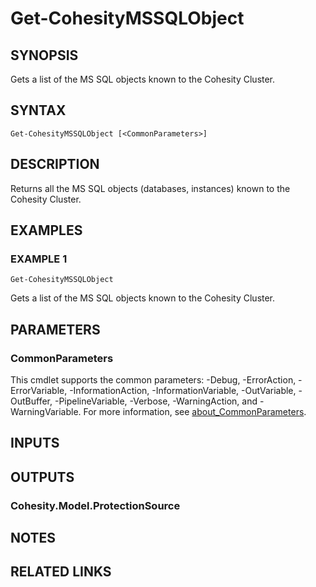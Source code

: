 # Get-CohesityMSSQLObject

## SYNOPSIS
Gets a list of the MS SQL objects known to the Cohesity Cluster.

## SYNTAX

```
Get-CohesityMSSQLObject [<CommonParameters>]
```

## DESCRIPTION
Returns all the MS SQL objects (databases, instances) known to the Cohesity Cluster.

## EXAMPLES

### EXAMPLE 1
```
Get-CohesityMSSQLObject
```

Gets a list of the MS SQL objects known to the Cohesity Cluster.

## PARAMETERS

### CommonParameters
This cmdlet supports the common parameters: -Debug, -ErrorAction, -ErrorVariable, -InformationAction, -InformationVariable, -OutVariable, -OutBuffer, -PipelineVariable, -Verbose, -WarningAction, and -WarningVariable. For more information, see [about_CommonParameters](http://go.microsoft.com/fwlink/?LinkID=113216).

## INPUTS

## OUTPUTS

### Cohesity.Model.ProtectionSource
## NOTES

## RELATED LINKS
